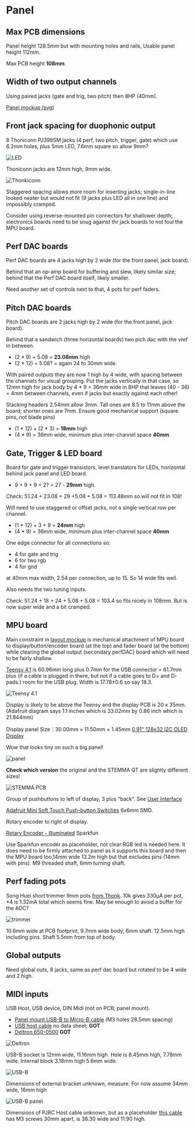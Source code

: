 # Panel

## Max PCB dimensions

Panel height 128.5mm but with mounting holes and rails, 
Usable panel height 112mm.

Max PCB height **108mm**.

## Width of two output channels

Using paired jacks (gate and trig, two pitch)
then 8HP (40mm).

[Panel mockup (svg)](./mock-channel.svg)

## Front jack spacing for duophonic output

8 Thoniconn PJ398SM jacks (4 perf, two pitch, trigger, gate)
which use 6.2mm holes,
plus 5mm LED, 7.6mm square so allow 9mm?

![LED](./img/FD-115TRGB.png)

Thoniconn jacks are 12mm high, 9mm wide.

![Thonkiconn](./img/thonkiconn-pj398sm.jpg)

Staggered spacing allows more room for inserting jacks; single-in-line looked neater but would not fit (9 jacks plus LED all in one line) and impossibly cramped.

Consider using reverse-mounted pin connectors for shallower depth; electronics boards need to be snug against thr jack boards to not foul the MPU board.

## Perf DAC boards

Perf DAC boards are 4 jacks high by 2 wide (for the front panel, jack board).

Behind that an op-amp board for buffering and slew, likely similar size;
behind that the Perf DAC board itself, likely smaller.

Need another set of controls next to that,
4 pots for perf faders.

## Pitch DAC boards

Pitch DAC boards are 2 jacks high by 2 wide (for the front panel, jack board).

Behind that a sandwich (three horizontal boards) two pich dac with the vref in between.

- (2 * 9) + 5.08 = **23.08mm** high
- (2 * 12) = 5.08? = again 24 to 30mm wide.

With paired outputs they are now 1 high by 4 wide,
with spacing between the channels for visual grouping.
Put the jacks vertically in that case,
so 12mm high for jack body by 4 * 9 = 36mm wide
in 8HP that leaves (40 - 36) = 4mm between channels,
even if jacks but exactly against each other!

Stacking headers 2.54mm allow 3mm.
Tall ones are 8.5 to 11mm above the board; shorter ones are 7mm.
Ensure good mechanical support (square pins, not blade pins)

- (1 * 12) + (2 * 3) = **18mm** high
- (4 * 9) = 36mm wide, minimum plus inter-channel space **40mm**

## Gate, Trigger & LED board

Board for gate and trigger transistors, level translators for LEDs, horizontal behind jack panel and LED board.

- 9 + 9 + 9 + 2? = 27 - **29mm** high.

Check: 51.24 + 23.08 + 29 +5.08 + 5.08 = 113.48mm so will not fit in 108!

Will need to use staggered or offset jacks, not a single vertical row per channel.

- (1 * 12) + 3 + 9 = **24mm** high
- (4 * 9) = 36mm wide, minimum plus inter-channel space **40mm**

One edge connector for all connections so:

- 4 for gate and trig
- 6 for two rgb
- 4 for gnd

at 40mm max width, 2.54 per connection, up to 15. So 14 wide fits well.

Also needs the two tuning inputs.

Check: 51.24 + 18 + 24 + 5.08 + 5.08 = 103.4 so fits nicely in 108mm.
But is now super wide and a bit cramped.

## MPU board

Main constraint in [layout mockup](./mock-channel.svg) is mechanical attachment of MPU board to display/button/encoder board (at the top) and fader board (at the bottom) while clearing  the global output (secondary perfDAC) board which will need to be fairly shallow.

[Teensy 4.1](https://www.pjrc.com/store/teensy41.html) is 60.96mm long plus 0.7mm for the USB connector = 61.7mm plus (if a cable is plugged in there, but not if a cable goes to D+ and D- pads.) room for the USB plug. Width is 17.78±0.6 so say 18.3.

![Teensy 4.1](./img/dimensions_teensy41.png)

Display is likely to be above the Teensy and the display PCB is 20 x 35mm. (Adafruit diagram says 1.1 inches which is 33.02mm by 0.86 inch which is 21.844mm)

Display panel Size：30.00mm × 11.50mm × 1.45mm
[0.91" 128x32 I2C OLED Display](https://www.adafruit.com/product/4440)

Wow that looks tiny on such a big panel!

![panel](./img/oled-panel.png)

**Check which version** the original and the STEMMA QT are slightly different sizes!

![STEMMA PCB](./img/adafruit_products_0-91_STEMMA_OLED_fab_print.png)

Group of pushbuttons to left of display, 3 plus "back". See [User Interface](./ui.md)

<!-- Thonk C&K are huge, 12mm diameter, far too big -->

[Adafruit Mini Soft Touch Push-button Switches](https://www.adafruit.com/product/3983) 6x6mm SMD.

Rotary encoder to right of display.

[Rotary Encoder - Illuminated](https://www.sparkfun.com/products/15141) Sparkfun

Use Sparkfun encoder as placeholder, not clear RGB led is needed here. It does need to be firmly attached to panel as it supports this board and then the MPU board too,14mm wide 13.2m high but that excludes pins (14mm with pins). M9 threaded shaft, 6mm turning shaft.

## Perf fading pots

Song Huei short trimmer 9mm pots [from Thonk](https://www.thonk.co.uk/shop/short-trimmer-pots/). 10k gives 330μA per pot, *4 is 1.32mA total which seems fine. May be enough to avoid a buffer for the ADC?

![trimmer](./img/SongHuei-trimmer.png)

10.6mm wide at PCB footprint, 9.7mm wide body, 6mm shaft. 12.5mm high including pins. Shaft 5.5mm from top of body.

## Global outputs

Need global outs, 8 jacks, same as perf dac board but rotated to be 4 wide and 2 high.

## MIDI inputs

USB Host, USB device, DIN Midi (not on PCB; panel mount).

- [Panel mount USB-B to Micro-B cable](https://www.sparkfun.com/products/15463)
(M3 holes 28.5mm spacing)
- [USB host cable](https://www.pjrc.com/store/cable_usb_host_t36.html) no data sheet; **GOT**
- [Deltron 650-0500](https://www.mouser.com/ProductDetail/Deltron/650-0500?) **GOT**

![Deltron](./img/Deltron-650-0500.png)

USB-B socket is 12mm wide, 11.16mm high. Hole is 8.45mm high, 7.78mm wide. Internal block 3.18mm high 5.6mm wide.

![USB-B](./img/USB-B-receptacle.png)

Dimensions of external bracket unknown, measure. For now assume 34mm wide, 16mm high

![USB-B panel](./img/USB-panel.png)

Dimensions of PJRC Host cable unknown, but as a placeholder [this cable](https://thepihut.com/products/panel-mount-usb-cable-a-male-to-a-female) has M3 screws 30mm apart, is 38.30 wide and 11.90 high.